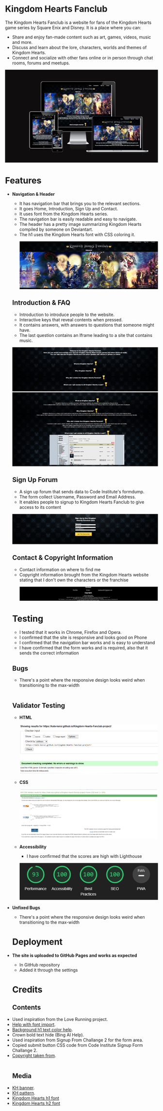 <h1>Kingdom Hearts Fanclub</h1>
The Kingdom Hearts Fanclub is a website for fans of the Kingdom Hearts game series by Square Enix and Disney. It is a place where you can:
<br>
<ul>
<li>Share and enjoy fan-made content such as art, games, videos, music and more.</li>
<li>Discuss and learn about the lore, characters, worlds and themes of Kingdom Hearts.</li>
<li>Connect and socialize with other fans online or in person through chat rooms, forums and meetups.</li>
</ul>

![image](./assets/images/Screenshot%202023-05-05%20220147.png)
<br>

<h1>Features</h1>
<ul>
    <li><b>Navigation & Header</b></li>
    <ul>
    
<li>It has navigation bar that brings you to the relevant sections.</li>
<li>It goes Home, Introduction, Sign Up and Contact.</li>
<li>It uses font from the Kingdom Hearts series.</li>
<li>The navigation bar is easily readable and easy to navigate.</li>
<li>The header has a pretty image summarizing Kingdom Hearts compiled by someone on Deviantart.</li>
<li>The h1 uses the Kingdom Hearts font with CSS coloring it.</li>

![image](./assets/images/Screenshot%202023-05-05%20223520.png)
</ul>
<b><h2>Introduction & FAQ</h2></b>
<ul>
<li>Introduction to introduce people to the website.</li>
<li>Interactive keys that reveal contents when pressed.</li>
<li>It contains answers, with answers to questions that someone might have.</li>
<li>The last question contains an Iframe leading to a site that contains music.</li>
</ul>

![image](./assets/images/Screenshot%202023-05-05%20223531.png)
![image](./assets/images/Screenshot%202023-05-05%20223543.png)
<h2><b>Sign Up Forum</b></h2>
<ul>
<li>A sign up forum that sends data to Code Institute's formdump.</li>
<li>The form collect Username, Password and Email Address.</li>
<li>It enables people to signup to Kingdom Hearts Fanclub to give access to its content</li>
</ul>

![image](./assets/images/Screenshot%202023-05-05%20223556.png)

<h2><b>Contact & Copyright Information</b></h2>
<ul>
<li>Contact information on where to find me</li>
<li>Copyright information brought from the Kingdom Hearts website stating that I don't own the characters or the franchise</li>

![image](./assets/images/Screenshot%202023-05-05%20223603.png)
</ul>

<h1><b>Testing</b></h1>
<ul>
<li>I tested that it works in Chrome, Firefox and Opera.</li>
<li>I confirmed that the site is responsive and looks good on Phone</li>
<li>I confirmed that the navigation bar works and is easy to understand</li>
<li>I have confirmed that the form works and is required, also that it sends the correct information</li>
</ul>

<h2><b>Bugs</b></h2>
<ul>
<li>There's a point where the responsive design looks weird when transitioning to the max-width</li>
</ul>
<br>
<h2><b>Validator Testing</b></h2>
<ul>
<li><b>HTML</b></li>

![image](./assets/images/Screenshot%202023-05-05%20222523.png)

<li><b>CSS</b></li>

![image](./assets/images/Screenshot%202023-05-05%20222557.png)

<li><b>Accessibility</b></li>
<ul>
<li>I have confirmed that the scores are high with Lighthouse</li>
</ul>

![image](./assets/images/Screenshot%202023-05-05%20215832.png)

</ul>

<li><b>Unfixed Bugs</b></li>
<ul>
<li>There's a point where the responsive design looks weird when transitioning to the max-width</li>
</ul>

<h1>Deployment</h1>
<li><b>The site is uploaded to GitHub Pages and works as expected</b></li>
<ul>
<li>In GitHub repository</li>
<li>Added it through the settings</li>
</ul>

<h1>Credits</h1>
<h2>Contents</h2>

<li>Used inspiration from the Love Running project.</li>
<li><a href="https://stackoverflow.com/questions/11737168/how-to-import-fonts-in-css">Help with font import</a>.</li>
<li><a href="https://colorffy.com/text-gradient-generator">Background h1 text color help</a>.</li>
<li>Crown bold text hide (Bing AI Help).
<li>Used inspiration from Signup From Challange 2 for the form area.</li>
<li>Copied submit button CSS code from Code Institute Signup Form Challange 2.</li>
<li><a href="https://www.kingdomhearts.com/about/us/">Copyright taken from</a>.</li>

<br>
<h2>Media</h2>
<li><a href="https://www.deviantart.com/thekingblader995/art/Kingdom-Hearts-Saga-Timeline-Banner-779372432">KH banner</a>.</li>
<li><a href="https://wallpapercave.com/w/anc4XhE">KH pattern</a>.</li>
<li><a href="https://www.dafont.com/kingdom-hearts.font">Kingdom Hearts h1 font</a></li>
<li><a href="https://www.mediafire.com/file/te9xmuztowt4mnz/KH_Fonts.zip/file">Kingdom Hearts h2 font</a></li>
</ul>



